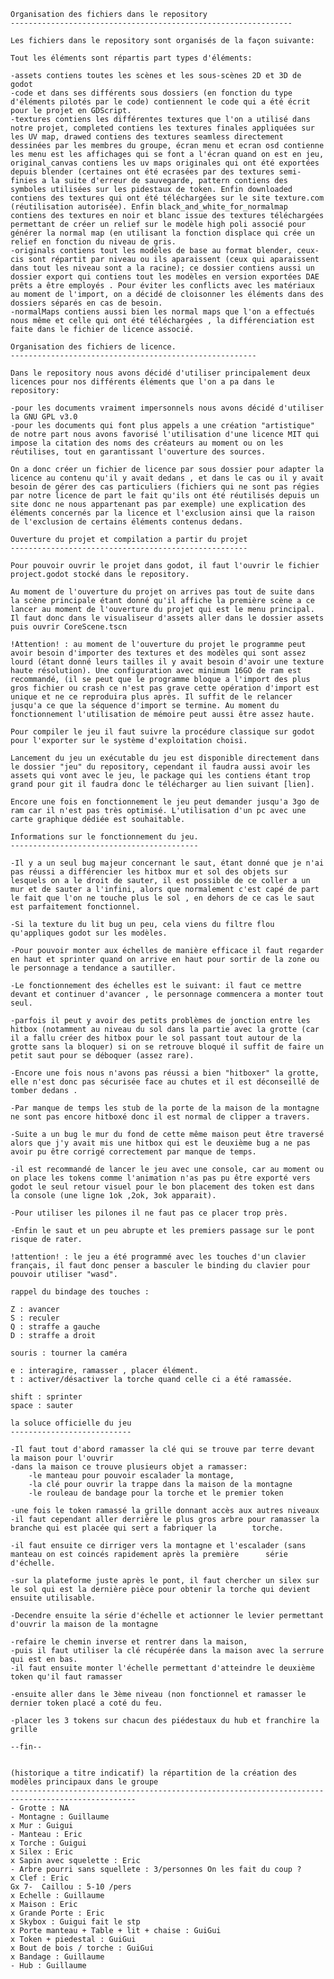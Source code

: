 	Organisation des fichiers dans le repository
	---------------------------------------------------------------
	
	Les fichiers dans le repository sont organisés de la façon suivante:
	
	Tout les éléments sont répartis part types d'éléments:
	
	-assets contiens toutes les scènes et les sous-scènes 2D et 3D de godot
	-code et dans ses différents sous dossiers (en fonction du type d'éléments pilotés par le code) contiennent le code qui a été écrit pour le projet en GDScript.
	-textures contiens les différentes textures que l'on a utilisé dans notre projet, completed contiens les textures finales appliquées sur les UV map, drawed contiens des textures seamless directement dessinées par les membres du groupe, écran menu et ecran osd contienne les menu est les affichages qui se font a l'écran quand on est en jeu, original_canvas contiens les uv maps originales qui ont été exportées depuis blender (certaines ont été ecrasées par des textures semi-finies a la suite d'erreur de sauvegarde, pattern contiens des symboles utilisées sur les pidestaux de token. Enfin downloaded contiens des textures qui ont été téléchargées sur le site texture.com (réutilisation autorisée). Enfin black_and_white_for_normalmap contiens des textures en noir et blanc issue des textures téléchargées permettant de créer un relief sur le modèle high poli associé pour générer la normal map (en utilisant la fonction displace qui crée un relief en fonction du niveau de gris. 
	-originals contiens tout les modèles de base au format blender, ceux-cis sont répartit par niveau ou ils aparaissent (ceux qui aparaissent dans tout les niveau sont a la racine); ce dossier contiens aussi un dossier export qui contiens tout les modèles en version exportées DAE prêts a être employés . Pour éviter les conflicts avec les matériaux au moment de l'import, on a décidé de cloisonner les éléments dans des dossiers séparés en cas de besoin.
	-normalMaps contiens aussi bien les normal maps que l'on a effectués nous même et celle qui ont été téléchargées , la différenciation est faite dans le fichier de licence associé.
	
	Organisation des fichiers de licence.
	-------------------------------------------------------
	
	Dans le repository nous avons décidé d'utiliser principalement deux licences pour nos différents éléments que l'on a pa dans le repository:
	
	-pour les documents vraiment impersonnels nous avons décidé d'utiliser la GNU GPL v3.0
	-pour les documents qui font plus appels a une création "artistique" de notre part nous avons favorisé l'utilisation d'une licence MIT qui impose la citation des noms des créateurs au moment ou on les réutilises, tout en garantissant l'ouverture des sources.
	
	On a donc créer un fichier de licence par sous dossier pour adapter la licence au contenu qu'il y avait dedans , et dans le cas ou il y avait besoin de gérer des cas particuliers (fichiers qui ne sont pas régies par notre licence de part le fait qu'ils ont été réutilisés depuis un site donc ne nous appartenant pas par exemple) une explication des éléments concernés par la licence et l'exclusion ainsi que la raison de l'exclusion de certains éléments contenus dedans.
	
	Ouverture du projet et compilation a partir du projet
	-----------------------------------------------------
	
	Pour pouvoir ouvrir le projet dans godot, il faut l'ouvrir le fichier project.godot stocké dans le repository.
	
	Au moment de l'ouverture du projet on arrives pas tout de suite dans la scène principale étant donné qu'il affiche la première scène a ce lancer au moment de l'ouverture du projet qui est le menu principal. Il faut donc dans le visualiseur d'assets aller dans le dossier assets puis ouvrir CoreScene.tscn
	
	!Attention! : au moment de l'ouverture du projet le programme peut avoir besoin d'importer des textures et des modèles qui sont assez lourd (étant donné leurs tailles il y avait besoin d'avoir une texture haute résolution). Une configuration avec minimum 16GO de ram est recommandé, (il se peut que le programme bloque a l'import des plus gros fichier ou crash ce n'est pas grave cette opération d'import est unique et ne ce reproduira plus après. Il suffit de le relancer jusqu'a ce que la séquence d'import se termine. Au moment du fonctionnement l'utilisation de mémoire peut aussi être assez haute.
	
	Pour compiler le jeu il faut suivre la procédure classique sur godot pour l'exporter sur le système d'exploitation choisi.
	
	Lancement du jeu un exécutable du jeu est disponible directement dans le dossier "jeu" du repository, cependant il faudra aussi avoir les assets qui vont avec le jeu, le package qui les contiens étant trop grand pour git il faudra donc le télécharger au lien suivant [lien].
	
	Encore une fois en fonctionnement le jeu peut demander jusqu'a 3go de ram car il n'est pas très optimisé. L'utilisation d'un pc avec une carte graphique dédiée est souhaitable.
	
	Informations sur le fonctionnement du jeu.
	------------------------------------------
	
	-Il y a un seul bug majeur concernant le saut, étant donné que je n'ai pas réussi a différencier les hitbox mur et sol des objets sur lesquels on a le droit de sauter, il est possible de ce coller a un mur et de sauter a l'infini, alors que normalement c'est capé de part le fait que l'on ne touche plus le sol , en dehors de ce cas le saut est parfaitement fonctionnel.
	
	-Si la texture du lit bug un peu, cela viens du filtre flou qu'appliques godot sur les modèles.
	
	-Pour pouvoir monter aux échelles de manière efficace il faut regarder en haut et sprinter quand on arrive en haut pour sortir de la zone ou le personnage a tendance a sautiller.
	
	-Le fonctionnement des échelles est le suivant: il faut ce mettre devant et continuer d'avancer , le personnage commencera a monter tout seul.
	
	-parfois il peut y avoir des petits problèmes de jonction entre les hitbox (notamment au niveau du sol dans la partie avec la grotte (car il a fallu créer des hitbox pour le sol passant tout autour de la grotte sans la bloquer) si on se retrouve bloqué il suffit de faire un petit saut pour se déboquer (assez rare).
	
	-Encore une fois nous n'avons pas réussi a bien "hitboxer" la grotte, elle n'est donc pas sécurisée face au chutes et il est déconseillé de tomber dedans .
	
	-Par manque de temps les stub de la porte de la maison de la montagne ne sont pas encore hitboxé donc il est normal de clipper a travers.
	
	-Suite a un bug le mur du fond de cette même maison peut être traversé alors que j'y avait mis une hitbox qui est le deuxième bug a ne pas avoir pu être corrigé correctement par manque de temps.
	
	-il est recommandé de lancer le jeu avec une console, car au moment ou on place les tokens comme l'animation n'as pas pu être exporté vers godot le seul retour visuel pour le bon placement des token est dans la console (une ligne 1ok ,2ok, 3ok apparait).
	
	-Pour utiliser les pilones il ne faut pas ce placer trop près.
	
	-Enfin le saut et un peu abrupte et les premiers passage sur le pont risque de rater.
	
	!attention! : le jeu a été programmé avec les touches d'un clavier français, il faut donc penser a basculer le binding du clavier pour pouvoir utiliser "wasd". 
	
	rappel du bindage des touches :
	
	Z : avancer
	S : reculer
	Q : straffe a gauche
	D : straffe a droit
	
	souris : tourner la caméra
	
	e : interagire, ramasser , placer élément.
	t : activer/désactiver la torche quand celle ci a été ramassée.
	
	shift : sprinter
	space : sauter
	
	la soluce officielle du jeu 
	---------------------------
	
	-Il faut tout d'abord ramasser la clé qui se trouve par terre devant la maison pour l'ouvrir 
	-dans la maison ce trouve plusieurs objet a ramasser:
		-le manteau pour pouvoir escalader la montage,
		-la clé pour ouvrir la trappe dans la maison de la montagne
		-le rouleau de bandage pour la torche et le premier token
	
	-une fois le token ramassé la grille donnant accès aux autres niveaux
	-il faut cependant aller derrière le plus gros arbre pour ramasser la branche qui est placée qui sert a fabriquer la 		torche.
	
	-il faut ensuite ce dirriger vers la montagne et l'escalader (sans manteau on est coincés rapidement après la première 		série d'échelle.
	
	-sur la plateforme juste après le pont, il faut chercher un silex sur le sol qui est la dernière pièce pour obtenir la torche qui devient ensuite utilisable. 
	
	-Decendre ensuite la série d'échelle et actionner le levier permettant d'ouvrir la maison de la montagne
	
	-refaire le chemin inverse et rentrer dans la maison,
	-puis il faut utiliser la clé récupérée dans la maison avec la serrure qui est en bas.
	-il faut ensuite monter l'échelle permettant d'atteindre le deuxième token qu'il faut ramasser
	
	-ensuite aller dans le 3ème niveau (non fonctionnel et ramasser le dernier token placé a coté du feu.
	
	-placer les 3 tokens sur chacun des piédestaux du hub et franchire la grille
	
	--fin--
	
	
	(historique a titre indicatif) la répartition de la création des modèles principaux dans le groupe
	--------------------------------------------------------------------------------------------------
	- Grotte : NA
	- Montagne : Guillaume
	x Mur : Guigui
	- Manteau : Eric
	x Torche : Guigui
	x Silex : Eric
	x Sapin avec squelette : Eric 
	- Arbre pourri sans squellete : 3/personnes On les fait du coup ?
	x Clef : Eric
	Gx 7-  Caillou : 5-10 /pers
	x Echelle : Guillaume
	x Maison : Eric
	x Grande Porte : Eric
	x Skybox : Guigui fait le stp
	x Porte manteau + Table + lit + chaise : GuiGui
	x Token + piedestal : GuiGui
	x Bout de bois / torche : GuiGui
	x Bandage : Guillaume
	- Hub : Guillaume
